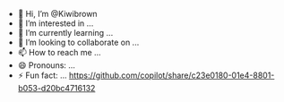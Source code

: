 - 👋 Hi, I’m @Kiwibrown
- 👀 I’m interested in ...
- 🌱 I’m currently learning ...
- 💞️ I’m looking to collaborate on ...
- 📫 How to reach me ...
- 😄 Pronouns: ...
- ⚡ Fun fact: ...
https://github.com/copilot/share/c23e0180-01e4-8801-b053-d20bc4716132
<!---
Kiwibrown/Kiwibrown is a ✨ special ✨ repository because its `README.md` (this file) appears on your GitHub profile.
You can click the Preview link to take a look at your changes.
--->
